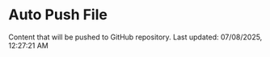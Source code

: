 # Auto Push File

Content that will be pushed to GitHub repository.
Last updated: 07/08/2025, 12:27:21 AM